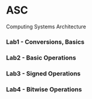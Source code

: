 # ASC
Computing Systems Architecture

### Lab1 - Conversions, Basics
### Lab2 - Basic Operations
### Lab3 - Signed Operations
### Lab4 - Bitwise Operations